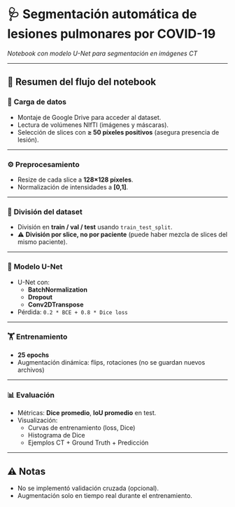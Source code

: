 
# 🩺 **Segmentación automática de lesiones pulmonares por COVID-19**
_Notebook con modelo U-Net para segmentación en imágenes CT_

---

## 🚀 **Resumen del flujo del notebook**

### 📂 **Carga de datos**
- Montaje de Google Drive para acceder al dataset.  
- Lectura de volúmenes NIfTI (imágenes y máscaras).  
- Selección de slices con **≥ 50 píxeles positivos** (asegura presencia de lesión).  

---

### ⚙️ **Preprocesamiento**
- Resize de cada slice a **128×128 píxeles**.  
- Normalización de intensidades a **[0,1]**.  

---

### 🔀 **División del dataset**
- División en **train / val / test** usando `train_test_split`.  
- ⚠ **División por slice, no por paciente** (puede haber mezcla de slices del mismo paciente).  

---

### 🧠 **Modelo U-Net**
- U-Net con:
  - **BatchNormalization**
  - **Dropout**
  - **Conv2DTranspose**
- Pérdida: `0.2 * BCE + 0.8 * Dice loss`  

---

### 🏋️ **Entrenamiento**
- **25 epochs**  
- Augmentación dinámica: flips, rotaciones (no se guardan nuevos archivos)  

---

### 📊 **Evaluación**
- Métricas: **Dice promedio**, **IoU promedio** en test.  
- Visualización:
  - Curvas de entrenamiento (loss, Dice)  
  - Histograma de Dice  
  - Ejemplos CT + Ground Truth + Predicción  

---

## ⚠ **Notas**
- No se implementó validación cruzada (opcional).  
- Augmentación solo en tiempo real durante el entrenamiento.  
